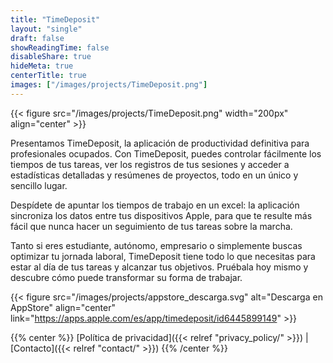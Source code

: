 ```yaml
---
title: "TimeDeposit"
layout: "single"
draft: false
showReadingTime: false
disableShare: true
hideMeta: true
centerTitle: true
images: ["/images/projects/TimeDeposit.png"]
---
```


{{< figure src="/images/projects/TimeDeposit.png" width="200px" align="center" >}}

Presentamos TimeDeposit, la aplicación de productividad definitiva para profesionales ocupados. Con TimeDeposit, puedes controlar fácilmente los tiempos de tus tareas, ver los registros de tus sesiones y acceder a estadísticas detalladas y resúmenes de proyectos, todo en un único y sencillo lugar.

Despídete de apuntar los tiempos de trabajo en un excel: la aplicación sincroniza los datos entre tus dispositivos Apple, para que te resulte más fácil que nunca hacer un seguimiento de tus tareas sobre la marcha.

Tanto si eres estudiante, autónomo, empresario o simplemente buscas optimizar tu jornada laboral, TimeDeposit tiene todo lo que necesitas para estar al día de tus tareas y alcanzar tus objetivos. Pruébala hoy mismo y descubre cómo puede transformar su forma de trabajar.

{{< figure src="/images/projects/appstore_descarga.svg" alt="Descarga en AppStore" align="center" link="https://apps.apple.com/es/app/timedeposit/id6445899149" >}}

{{% center %}}
[Política de privacidad]({{< relref "privacy_policy/" >}})
|
[Contacto]({{< relref "contact/" >}})
{{% /center %}}
